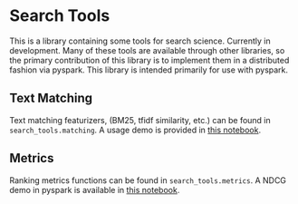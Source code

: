 # Search Tools
This is a library containing some tools for search science. Currently in development. Many of these tools are available through other libraries, so the primary contribution of this library is to implement them in a distributed fashion via pyspark. This library is intended primarily for use with pyspark.

## Text Matching
Text matching featurizers, (BM25, tfidf similarity, etc.) can be found in `search_tools.matching`. A usage demo is provided in [this notebook](BM25_demo.ipynb).

## Metrics
Ranking metrics functions can be found in `search_tools.metrics`. A NDCG demo in pyspark is available in [this notebook](ndcg_demo.ipynb).
